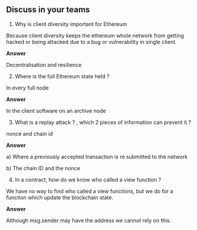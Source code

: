 ## Discuss in your teams

1. Why is client diversity important for Ethereum

Because client diversity keeps the ethereum whole network from getting hacked or being attacked due to a bug or vulnerability in single client. 

**Answer**

Decentralisation and resilience

2. Where is the full Ethereum state held ?

In every full node

**Answer**

In the client software on an archive node

3. What is a replay attack ? , which 2 pieces of information can prevent it ?

nonce and chain id

**Answer**

a) Where a previously accepted transaction is re submitted to the network

b) The chain ID and the nonce

4. In a contract, how do we know who called a view function ?

We have no way to find who called a view functions, but we do for a function which update the blockchain state.


**Answer**

Although msg.sender may have the address we cannot rely on this.
